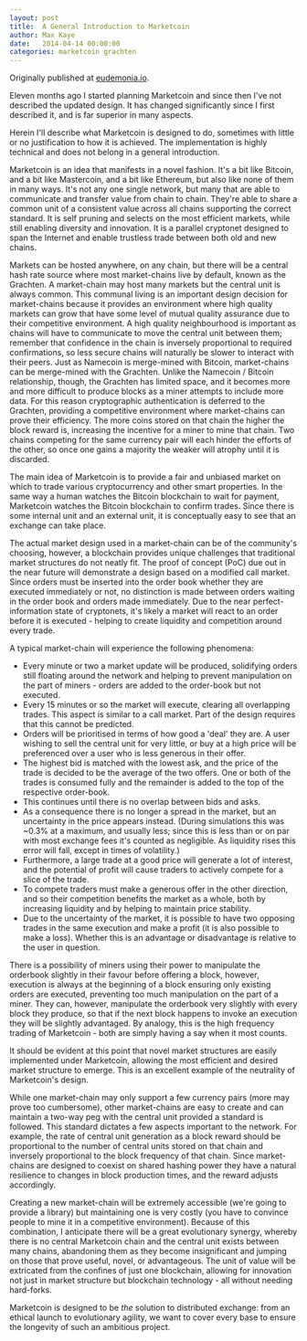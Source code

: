 ```yaml
---
layout: post
title:  A General Introduction to Marketcoin
author: Max Kaye
date:   2014-04-14 00:00:00
categories: marketcoin grachten
---
```


Originally published at [eudemonia.io](http://eudemonia.io/2014/04/a-general-introduction-to-marketcoin.html).

Eleven months ago I started planning Marketcoin and since then I've not described the updated design.
It has changed significantly since I first described it, and is far superior in many aspects.

Herein I'll describe what Marketcoin is designed to do, sometimes with little or no justification to how it is achieved.
The implementation is highly technical and does not belong in a general introduction.

Marketcoin is an idea that manifests in a novel fashion.
It's a bit like Bitcoin, and a bit like Mastercoin, and a bit like Ethereum, but also like none of them in many ways.
It's not any one single network, but many that are able to communicate and transfer value from chain to chain.
They're able to share a common unit of a consistent value across all chains supporting the correct standard.
It is self pruning and selects on the most efficient markets, while still enabling diversity and innovation.
It is a parallel cryptonet designed to span the Internet and enable trustless trade between both old and new chains.

Markets can be hosted anywhere, on any chain, but there will be a central hash rate source where most market-chains live by default, known as the Grachten.
A market-chain may host many markets but the central unit is always common.
This communal living is an important design decision for market-chains because it provides an environment where high quality markets can grow that have some level of mutual quality assurance due to their competitive environment.
A high quality neighbourhood is important as chains will have to communicate to move the central unit between them; remember that confidence in the chain is inversely proportional to required confirmations, so less secure chains will naturally be slower to interact with their peers.
Just as Namecoin is merge-mined with Bitcoin, market-chains can be merge-mined with the Grachten.
Unlike the Namecoin / Bitcoin relationship, though, the Grachten has limited space, and it becomes more and more difficult to produce blocks as a miner attempts to include more data.
For this reason cryptographic authentication is deferred to the Grachten, providing a competitive environment where market-chains can prove their efficiency.
The more coins stored on that chain the higher the block reward is, increasing the incentive for a miner to mine that chain.
Two chains competing for the same currency pair will each hinder the efforts of the other, so once one gains a majority the weaker will atrophy until it is discarded.

The main idea of Marketcoin is to provide a fair and unbiased market on which to trade various cryptocurrency and other smart properties.
In the same way a human watches the Bitcoin blockchain to wait for payment, Marketcoin watches the Bitcoin blockchain to confirm trades.
Since there is some internal unit and an external unit, it is conceptually easy to see that an exchange can take place.

The actual market design used in a market-chain can be of the community's choosing, however, a blockchain provides unique challenges that traditional market structures do not neatly fit.
The proof of concept (PoC) due out in the near future will demonstrate a design based on a modified call market.
Since orders must be inserted into the order book whether they are executed immediately or not, no distinction is made between orders waiting in the order book and orders made immediately.
Due to the near perfect-information state of cryptonets, it's likely a market will react to an order before it is executed - helping to create liquidity and competition around every trade.

A typical market-chain will experience the following phenomena:

* Every minute or two a market update will be produced, solidifying orders still floating around the network and helping to prevent manipulation on the part of miners - orders are added to the order-book but not executed.
* Every 15 minutes or so the market will execute, clearing all overlapping trades.
This aspect is similar to a call market.
Part of the design requires that this cannot be predicted.
* Orders will be prioritised in terms of how good a 'deal' they are.
A user wishing to sell the central unit for very little, or buy at a high price will be preferenced over a user who is less generous in their offer.
* The highest bid is matched with the lowest ask, and the price of the trade is decided to be the average of the two offers.
One or both of the trades is consumed fully and the remainder is added to the top of the respective order-book.
* This continues until there is no overlap between bids and asks.
* As a consequence there is no longer a spread in the market, but an uncertainty in the price appears instead.
(During simulations this was ~0.3% at a maximum, and usually less; since this is less than or on par with most exchange fees it's counted as negligible.
As liquidity rises this error will fall, except in times of volatility.)
* Furthermore, a large trade at a good price will generate a lot of interest, and the potential of profit will cause traders to actively compete for a slice of the trade.
* To compete traders must make a generous offer in the other direction, and so their competition benefits the market as a whole, both by increasing liquidity and by helping to maintain price stability.
* Due to the uncertainty of the market, it is possible to have two opposing trades in the same execution and make a profit (it is also possible to make a loss).
Whether this is an advantage or disadvantage is relative to the user in question.

There is a possibility of miners using their power to manipulate the orderbook slightly in their favour before offering a block, however, execution is always at the beginning of a block ensuring only existing orders are executed, preventing too much manipulation on the part of a miner.
They can, however, manipulate the orderbook very slightly with every block they produce, so that if the next block happens to invoke an execution they will be slightly advantaged.
By analogy, this is the high frequency trading of Marketcoin - both are simply having a say when it most counts.

It should be evident at this point that novel market structures are easily implemented under Marketcoin, allowing the most efficient and desired market structure to emerge.
This is an excellent example of the neutrality of Marketcoin's design.

While one market-chain may only support a few currency pairs (more may prove too cumbersome), other market-chains are easy to create and can maintain a two-way peg with the central unit provided a standard is followed.
This standard dictates a few aspects important to the network.
For example, the rate of central unit generation as a block reward should be proportional to the number of central units stored on that chain and inversely proportional to the block frequency of that chain.
Since market-chains are designed to coexist on shared hashing power they have a natural resilience to changes in block production times, and the reward adjusts accordingly.

Creating a new market-chain will be extremely accessible (we're going to provide a library) but maintaining one is very costly (you have to convince people to mine it in a competitive environment).
Because of this combination, I anticipate there will be a great evolutionary synergy, whereby there is no central Marketcoin chain and the central unit exists between many chains, abandoning them as they become insignificant and jumping on those that prove useful, novel, or advantageous.
The unit of value will be extricated from the confines of just one blockchain, allowing for innovation not just in market structure but blockchain technology - all without needing hard-forks.

Marketcoin is designed to be *the* solution to distributed exchange: from an ethical launch to evolutionary agility, we want to cover every base to ensure the longevity of such an ambitious project.
